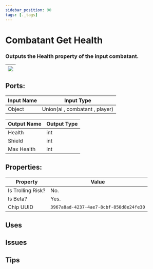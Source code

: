```yaml
---
sidebar_position: 90
tags: [._tags]
---
```


# Combatant Get Health


### Outputs the Health property of the input combatant.

| ![](https://images-ext-2.discordapp.net/external/MPmIaQzlEPmgGWlgi-WxBBXt0Bjv_zWPkg1y1f_sy3s/https/www.recroomcircuits.com/image/circuit/absolute-value?width=206&height=108) |
|-----|

## Ports:

| Input Name | Input Type |
|-----------|-----------|
| Object | Union(ai , combatant , player) |

| Output Name | Output Type |
|-----------|-----------|
| Health | int |
| Shield | int |
| Max Health | int |

## Properties:

| Property  | Value |
|-------------------|-----------|
| Is Trolling Risk? | No. |
| Is Beta? | Yes. |
| Chip UUID | `3967a8ad-4237-4ae7-8cbf-850d8e24fe30` |

## Uses

## Issues

## Tips